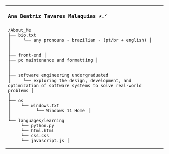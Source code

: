 <table>
  <tr>
    <td>
      <h2 style="font-family: monospace; font-size: 16px; align: center;">
        Ana Beatriz Tavares Malaquias ⭑.ᐟ
      </h2>
      <img scr="https://github.com/anabeatm/anabeatm/blob/main/uwu.jpg" style="width: 50%;"/>
    
  
      
    /About_Me 
    ├── bio.txt 
    │     └── any pronouns - brazilian - (pt/br + english) │ 
    │ 
    │
    ├── front-end │ 
    ├── pc maintenance and formatting │
    │ 
    │
    ├── software engineering undergraduated  
    │     └── exploring the design, development, and optimization of software systems to solve real-world problems │
    │
    ├── os  
    │    └── windows.txt 
    │          └── Windows 11 Home │
    │
    └── languages/learning  
         └── python.py  
         └── html.html  
         └── css.css  
         └── javascript.js │ 
    
  </tr>
</table>
